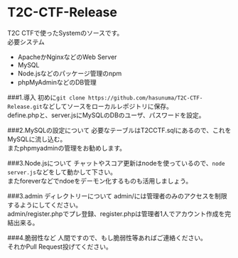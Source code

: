 T2C-CTF-Release
===============

T2C CTFで使ったSystemのソースです。  
必要システム  
* ApacheかNginxなどのWeb Server  
* MySQL  
* Node.jsなどのパッケージ管理のnpm
* phpMyAdminなどのDB管理

###1.導入
初めに`git clone https://github.com/hasunuma/T2C-CTF-Release.git`などしてソースをローカルレポジトリに保存。  
define.phpと、server.jsにMySQLのDBのユーザ、パスワードを設定。



###2.MySQLの設定について
必要なテーブルはT2CCTF.sqlにあるので、これをMySQLに流し込む。  
またphpmyadminの管理をお勧めします。

###3.Node.jsについて
チャットやスコア更新はnodeを使っているので、`node server.js`などをして動かして下さい。  
またforeverなどでndoeをデーモン化するものも活用しましょう。

###3.admin ディレクトリーについて
admin/には管理者のみのアクセスを制限するようにしてください。  
admin/register.phpでプレ登録、register.phpは管理者1人でアカウント作成を完結出来る。

###4.脆弱性など
人間ですので、もし脆弱性等あればご連絡ください。  
それかPull Request投げてください。
